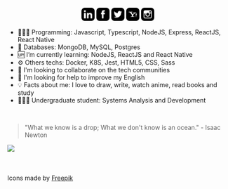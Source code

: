 <p align="center">
<a href="https://www.linkedin.com/in/ValchanOficial"><img src="https://raw.githubusercontent.com/ValchanOficial/ValchanOficial/master/social/linkedin.png" width="30"></img></a>
<a href="https://www.facebook.com/ValchanOficial"><img src="https://raw.githubusercontent.com/ValchanOficial/ValchanOficial/master/social/facebook.png" width="30"></img></a>
<a href="https://twitter.com/ValchanOficial"><img src="https://raw.githubusercontent.com/ValchanOficial/ValchanOficial/master/social/twitter.png" width="30"></img></a>
<a href="mailto:valeria_padilha@yahoo.com.br?Subject=Contato&body=Ola%20Valchan"><img src="https://raw.githubusercontent.com/ValchanOficial/ValchanOficial/master/social/yahoo.png" width="30"></img></a>
<a href="https://www.instagram.com/ValchanOficial"><img src="https://raw.githubusercontent.com/ValchanOficial/ValchanOficial/master/social/instagram.png" width="30"></img></a>
</p>


- 👩🏻‍💻 Programming: Javascript, Typescript, NodeJS, Express, ReactJS, React Native
- 💾 Databases: MongoDB, MySQL, Postgres
- 🆙 I’m currently learning: NodeJS, ReactJS and React Native
- ⚙️ Others techs: Docker, K8S, Jest, HTML5, CSS, Sass
- 👯 I'm looking to collaborate on the tech communities
- 🤔 I'm looking for help to improve my English
- 💡 Facts about me: I love to draw, write, watch anime, read books and study
- 👩🏻‍🎓 Undergraduate student: Systems Analysis and Development

<br>

> "What we know is a drop; What we don't know is an ocean." - Isaac
> Newton

<p align="left">
  <a href="https://valchan.com.br/" target="_blank" rel="nofollow, noreferrer, noopener, external">
    <img src="https://media.giphy.com/media/X7alKxtMyDwPZmc3yj/giphy.gif" />
  </a>
</p>


<br><br>
Icons made by <a href="https://www.flaticon.com/authors/freepik" title="Freepik">Freepik</a>
